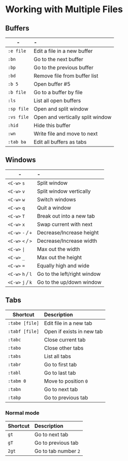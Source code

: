 # Working with Multiple Files

## Buffers

| -          | -                                |
| ---------- | :------------------------------- |
| `:e file`  | Edit a file in a new buffer      |
| `:bn`      | Go to the next buffer            |
| `:bp`      | Go to the previous buffer        |
| `:bd`      | Remove file from buffer list     |
| `:b 5`     | Open buffer #5                   |
| `:b file`  | Go to a buffer by file           |
| `:ls`      | List all open buffers            |
| `:sp file` | Open and split window            |
| `:vs file` | Open and vertically split window |
| `:hid`     | Hide this buffer                 |
| `:wn`      | Write file and move to next      |
| `:tab ba`  | Edit all buffers as tabs         |

## Windows

| -                       | -                           |
| ----------------------- | :-------------------------- |
| `<C-w>` `s`             | Split window                |
| `<C-w>` `v`             | Split window vertically     |
| `<C-w>` `w`             | Switch windows              |
| `<C-w>` `q`             | Quit a window               |
| `<C-w>` `T`             | Break out into a new tab    |
| `<C-w>` `x`             | Swap current with next      |
| `<C-w>` `-` _/_ `+`     | Decrease/Increase height    |
| `<C-w>` `<` _/_ `>`     | Decrease/Increase width     |
| `<C-w>` <code>\|</code> | Max out the width           |
| `<C-w>` `_`      | Max out the height          |
| `<C-w>` `=`             | Equally high and wide       |
| `<C-w>` `h` _/_ `l`     | Go to the left/right window |
| `<C-w>` `j` _/_ `k`     | Go to the up/down window    |

## Tabs

| Shortcut       | Description                       |
| -------------- | :-------------------------------- |
| `:tabe [file]` | <yel>E</yel>dit file in a new tab |
| `:tabf [file]` | Open if exists in new tab         |
| `:tabc`        | <yel>C</yel>lose current tab      |
| `:tabo`        | Close <yel>o</yel>ther tabs       |
| `:tabs`        | List all <yel>tabs</yel>          |
| `:tabr`        | Go to fi<yel>r</yel>st tab        |
| `:tabl`        | Go to <yel>l</yel>ast tab         |
| `:tabm 0`      | <yel>M</yel>ove to position `0`   |
| `:tabn`        | Go to <yel>n</yel>ext tab         |
| `:tabp`        | Go to <yel>p</yel>revious tab     |

### Normal mode

| Shortcut | Description                   |
| -------- | :---------------------------- |
| `gt`     | Go to <yel>n</yel>ext tab     |
| `gT`     | Go to <yel>p</yel>revious tab |
| `2gt`    | Go to tab number `2`          |
